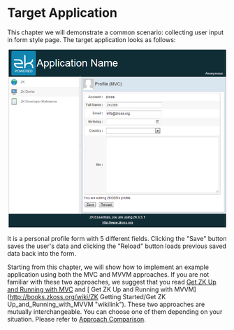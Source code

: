 # Target Application


This chapter we will demonstrate a common scenario: collecting user
input in form style page. The target application looks as follows:

![](../images/ze-ch5-app.png )

It is a personal profile form with 5 different fields. Clicking the
"Save" button saves the user's data and clicking the "Reload" button
loads previous saved data back into the form.

Starting from this chapter, we will show how to implement an example
application using both the MVC and MVVM approaches. If you are not
familiar with these two approaches, we suggest that you read [ Get ZK Up
and Running with
MVC](http://books.zkoss.org/wiki/ZK_Getting_Started/Get_ZK_Up_and_Running_with_MVC) and [
Get ZK Up and Running with
MVVM](http://books.zkoss.org/wiki/ZK Getting Started/Get ZK Up_and_Running_with_MVVM "wikilink").
These two approaches are mutually interchangeable. You can choose one of
them depending on your situation. Please refer to [ Approach
Comparison](http://books.zkoss.org/wiki/ZK_Getting_Started/Get_ZK_Up_and_Running_with_MVVM#Approach_Comparison).





